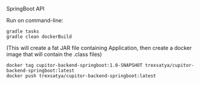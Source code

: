 SpringBoot API 

Run on command-line:

    gradle tasks 
    gradle clean dockerBuild  
  (This will create a fat JAR file containing Application, then create a docker image that will contain the .class files) <br>

    docker tag cupitor-backend-springboot:1.0-SNAPSHOT trexsatya/cupitor-backend-springboot:latest 
    docker push trexsatya/cupitor-backend-springboot:latest    

  